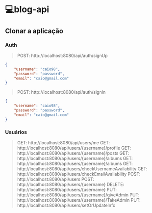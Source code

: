 # 💻blog-api

## Clonar a aplicação

### Auth

> POST: http://localhost:8080/api/auth/signUp

```json
{
	"username": "caio98",
	"password": "password",
	"email": "caio@gmail.com"
}

```
> POST: http://localhost:8080/api/auth/signIn

```json
{
	"username": "caio98",
	"password": "password",
	"email": "caio@gmail.com"
}

```
### Usuários

> GET: http://localhost:8080/api/users/me
> GET: http://localhost:8080/api/users/{username}/profile
> GET: http://localhost:8080/api/users/{username}/posts
> GET: http://localhost:8080/api/users/{username}/albums
> GET: http://localhost:8080/api/users/{username}/albums
> GET: http://localhost:8080/api/users/checkUsernameAvailability
> GET: http://localhost:8080/api/users/checkEmailAvailability
> POST: http://localhost:8080/api/users
> POST: http://localhost:8080/api/users/{username}
> DELETE: http://localhost:8080/api/users/{username}
> PUT: http://localhost:8080/api/users/{username}/giveAdmin
> PUT: http://localhost:8080/api/users/{username}/TakeAdmin
> PUT: http://localhost:8080/api/users/setOrUpdateInfo


